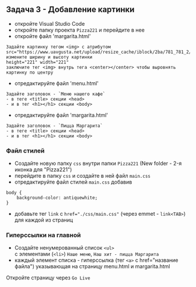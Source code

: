 ## Задача 3 - Добавление картинки
- откройте Visual Studio Code
- откройте папку проекта `Pizza221` и перейдите в нее
- откройте файл 'margarita.html' 
```
Задайте картинку тегом <img> с атрибутом src="https://www.uavgusta.net/upload/resize_cache/iblock/2ba/781_781_2/2ba4f0bfb3e79448d1f581c335919bc6.jpg"
измените ширину и высоту картинки
height="221" width="221"
заключите тег <img> внутрь тега <center></center> чтобы выровнять картинку по центру
```
- отредактируйте файл 'menu.html'
```
Задайте заголовок - `Меню нашего кафе`
- в теге <title> секции <head>
- и в тег <h1></h1> секции <body>
```
- отредактируйте файл 'margarita.html'
```
Задайте заголовок - `Пицца Маргарита`
- в теге <title> секции <head>
- и в тег <h1></h1> секции <body>
```

### Файл стилей
- Создайте новую папку `css` внутри папки `Pizza221` (New folder - 2-я иконка для "Pizza221")
- перейдите в папку `css` и создайте в ней файл `main.css`
- отредактируйте файл стилей `main.css` добавив
```
body {
    background-color: antiquewhite;
}
```
- добавьте тег `link` c `href="./css/main.css"` (через emmet - `link<TAB>`) для каждой из страниц

### Гиперссылки на главной 
- Создайте ненумерованный список `<ul>`  
с элементами (`<li>`) `Наше меню`, `Наш хит - пицца Маргарита`  
- каждый элемент списка - гиперссылка (тег `<a>` с href="название файла") указывающая на страницу menu.html и margarita.html  

Откройте страницу через `Go Live`
